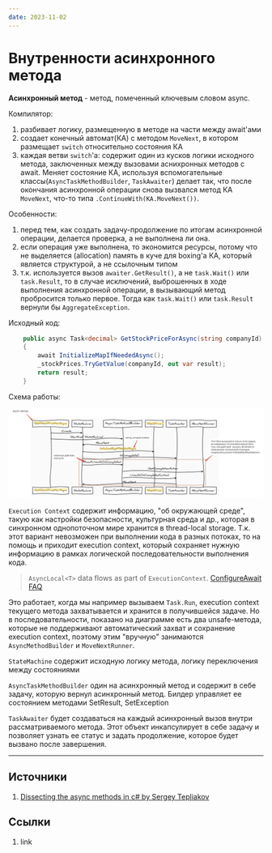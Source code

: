 ```yaml
---
date: 2023-11-02
---
```

# Внутренности асинхронного метода

**Асинхронный метод** - метод, помеченный ключевым словом async.

Компилятор:

1. разбивает логику, размещенную в методе на части между await'ами
2. создает конечный автомат(КА) с методом ```MoveNext```, в котором размещает ```switch``` относительно состояния КА
3. каждая ветви ```switch```'а:
   содержит один из кусков логики исходного метода, заключенных между вызовами аснихронных методов с await. Меняет состояние КА, используя вспомогательные классы(```AsyncTaskMethodBuilder```, ```TaskAwaiter```) делает так, что после окончания асинхронной операции снова вызвался метод КА ```MoveNext```, что-то типа ```.ContinueWith(KA.MoveNext())```.

Особенности:

1. перед тем, как создать задачу-продолжение по итогам асинхронной операции, делается проверка, а не выполнена ли она.
2. если операция уже выполнена, то экономится ресурсы, потому что не выделяется (allocation) память в куче для boxing'a КА, который является структурой, а не ссылочным типом
3. т.к. используется вызов ```awaiter.GetResult()```, а не ```task.Wait()``` или ```task.Result```, то в случае исключений, выброшенных в ходе выполнения асинхронной операции, в вызывающий метод пробросится только первое. Тогда как ```task.Wait()``` или ```task.Result``` вернули бы ```AggregateException```.

Исходный код:

```csharp
    public async Task<decimal> GetStockPriceForAsync(string companyId)
    {
        await InitializeMapIfNeededAsync();
        _stockPrices.TryGetValue(companyId, out var result);
        return result;
    }
```

Схема работы:

![Внутренности асинхронного метода](img/Внутренности%20асинхронного%20метода_37-59.png)

```Execution Context``` содержит информацию, "об окружающей среде", такую как настройки безопасности, культурная среда и др., которая в синхронном однопоточном мире хранится в thread-local storage. Т.к. этот вариант невозможен при выполнении кода в разных потоках, то на помощь и приходит execution context, который сохраняет нужную информацию в рамках логической последовательности выполнения кода.

> ```AsyncLocal<T>``` data flows as part of ```ExecutionContext```. [ConfigureAwait FAQ](https://devblogs.microsoft.com/dotnet/configureawait-faq/)

Это работает, когда мы например вызываем ```Task.Run```, execution context текущего метода захватывается и хранится в получившейся задаче. Но в последовательности, показано на диаграмме есть два unsafe-метода, которые не поддерживают автоматический захват и сохранение execution context, поэтому этим "вручную" занимаются ```AsyncMethodBuilder``` и ```MoveNextRunner```.

```StateMachine``` содержит исходную логику метода, логику переключения между состояниями

```AsyncTaskMethodBuilder``` один на асинхронный метод и содержит в себе задачу, которую вернул асинхронный метод. Билдер управляет ее состоянием методами SetResult, SetException

```TaskAwaiter``` будет создаваться на каждый асинхронный вызов внутри рассматриваемого метода. Этот объект инкапсулирует в себе задачу и позволяет узнать ее статус и задать продолжение, которое будет вызвано после завершения.

---

## Источники

1. [Dissecting the async methods in c# by Sergey Tepliakov](https://blogs.msdn.microsoft.com/seteplia/2017/11/30/dissecting-the-async-methods-in-c/)

## Ссылки

1. link
